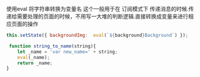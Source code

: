 使用eval 将字符串转换为变量名 
这个一般用于在 订阅模式下 传递消息的时候.传递给需要处理的页面的时候，不用写一大堆的判断逻辑.直接转换成变量来进行相应页面的操作

```js
this.setState({ backgroundImg:  eval(`${background}Background`) });
```

```js
 function string_to_name(string){
	let _name = 'var new_name=' + string;
	eval(_name);
	return _name;
}
```
<!--stackedit_data:
eyJoaXN0b3J5IjpbOTIxNzI0Nzc1LC0xNzcwOTUwOTg3LC0xMj
c4NDM4ODE3XX0=
-->